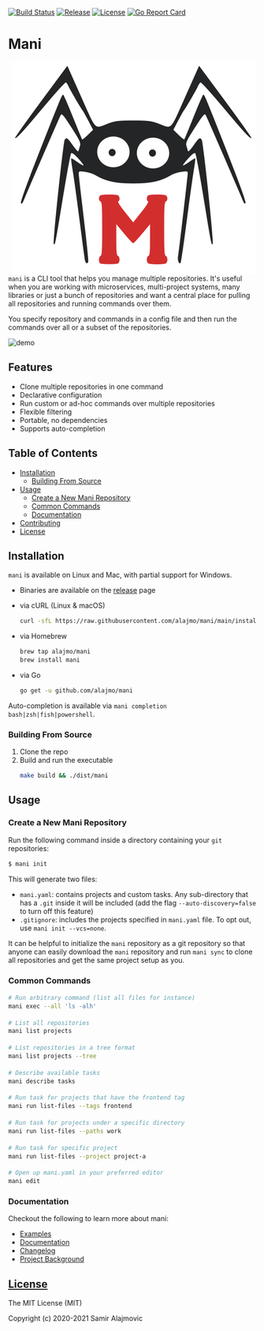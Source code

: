 [![Build Status](https://github.com/alajmo/mani/workflows/test/badge.svg)](https://github.com/alajmo/mani/actions)
[![Release](https://img.shields.io/github/release-pre/alajmo/mani.svg)](https://github.com/alajmo/mani/releases)
[![License](https://img.shields.io/badge/license-MIT-green)](https://img.shields.io/badge/license-MIT-green)
[![Go Report Card](https://goreportcard.com/badge/github.com/alajmo/mani)](https://goreportcard.com/report/github.com/alajmo/mani)

# Mani

<img src="./res/logo.svg" align="right"/>

`mani` is a CLI tool that helps you manage multiple repositories. It's useful when you are working with microservices, multi-project systems, many libraries or just a bunch of repositories and want a central place for pulling all repositories and running commands over them.

You specify repository and commands in a config file and then run the commands over all or a subset of the repositories.

![demo](res/output.gif)

## Features

- Clone multiple repositories in one command
- Declarative configuration
- Run custom or ad-hoc commands over multiple repositories
- Flexible filtering
- Portable, no dependencies
- Supports auto-completion

## Table of Contents

* [Installation](#installation)
  * [Building From Source](#building-from-source)
* [Usage](#usage)
  * [Create a New Mani Repository](#create-a-new-mani-repository)
  * [Common Commands](#common-commands)
  * [Documentation](#documentation)
* [Contributing](/_site/docs/contributing.md)
* [License](#license)

## Installation

`mani` is available on Linux and Mac, with partial support for Windows.

* Binaries are available on the [release](https://github.com/alajmo/mani/releases) page

* via cURL (Linux & macOS)
  ```sh
  curl -sfL https://raw.githubusercontent.com/alajmo/mani/main/install.sh | sh
  ```

* via Homebrew
  ```sh
  brew tap alajmo/mani
  brew install mani
  ```

* via Go
  ```sh
  go get -u github.com/alajmo/mani
  ```

Auto-completion is available via `mani completion bash|zsh|fish|powershell`.

### Building From Source

1. Clone the repo
2. Build and run the executable
    ```sh
    make build && ./dist/mani
    ```

## Usage

### Create a New Mani Repository

Run the following command inside a directory containing your `git` repositories:

```sh
$ mani init
```

This will generate two files:

- `mani.yaml`: contains projects and custom tasks. Any sub-directory that has a `.git` inside it will be included (add the flag `--auto-discovery=false` to turn off this feature)
- `.gitignore`: includes the projects specified in `mani.yaml` file. To opt out, use `mani init --vcs=none`.

It can be helpful to initialize the `mani` repository as a git repository so that anyone can easily download the `mani` repository and run `mani sync` to clone all repositories and get the same project setup as you.

### Common Commands

```sh
# Run arbitrary command (list all files for instance)
mani exec --all 'ls -alh'

# List all repositories
mani list projects

# List repositories in a tree format
mani list projects --tree

# Describe available tasks
mani describe tasks

# Run task for projects that have the frontend tag
mani run list-files --tags frontend

# Run task for projects under a specific directory
mani run list-files --paths work

# Run task for specific project
mani run list-files --project project-a

# Open up mani.yaml in your preferred editor
mani edit
```

### Documentation

Checkout the following to learn more about mani:

- [Examples](_example)
- [Documentation](_site/docs/config.md)
- [Changelog](/_site/docs/changelog.md)
- [Project Background](_site/docs/project-background.md)

## [License](LICENSE)

The MIT License (MIT)

Copyright (c) 2020-2021 Samir Alajmovic

